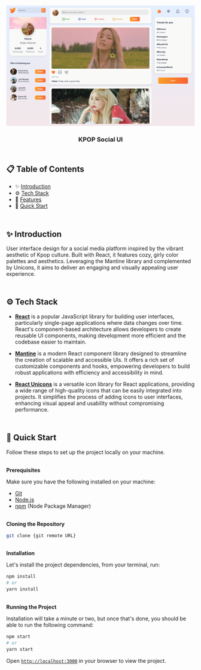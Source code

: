 <div align="center">
    <a href="https://kpop-social.vercel.app/" target="_blank">
      <img src="public/preview.png" alt="Project Banner">
    </a>
  <h3 align="center">KPOP Social UI</h3>
</div>

## <br /> 📋 <a name="table">Table of Contents</a>

- ✨ [Introduction](#introduction)
- ⚙️ [Tech Stack](#tech-stack)
- 📝 [Features](#features)
- 🚀 [Quick Start](#quick-start)

## <br /> <a name="introduction">✨ Introduction</a>

User interface design for a social media platform inspired by the vibrant aesthetic of Kpop culture. Built with React, it features cozy, girly color palettes and aesthetics. Leveraging the Mantine library and complemented by Unicons, it aims to deliver an engaging and visually appealing user experience.

## <br /> <a name="tech-stack">⚙️ Tech Stack</a>

- [**React**](https://react.dev/reference/react) is a popular JavaScript library for building user interfaces, particularly single-page applications where data changes over time. React's component-based architecture allows developers to create reusable UI components, making development more efficient and the codebase easier to maintain.

- [**Mantine**](https://mantine.dev/getting-started/) is a modern React component library designed to streamline the creation of scalable and accessible UIs. It offers a rich set of customizable components and hooks, empowering developers to build robust applications with efficiency and accessibility in mind.

- [**React Unicons**](https://help.iconscout.com/hc/en-gb/articles/13811255780889-How-to-use-Unicons) is a versatile icon library for React applications, providing a wide range of high-quality icons that can be easily integrated into projects. It simplifies the process of adding icons to user interfaces, enhancing visual appeal and usability without compromising performance.

## <br /> <a name="quick-start">🚀 Quick Start</a>

Follow these steps to set up the project locally on your machine.

<br/>**Prerequisites**

Make sure you have the following installed on your machine:

- [Git](https://git-scm.com/)
- [Node.js](https://nodejs.org/en)
- [npm](https://www.npmjs.com/) (Node Package Manager)

<br/>**Cloning the Repository**

```bash
git clone {git remote URL}
```

<br/>**Installation**

Let's install the project dependencies, from your terminal, run:

```bash
npm install
# or
yarn install
```

<br/>**Running the Project**

Installation will take a minute or two, but once that's done, you should be able to run the following command:

```bash
npm start
# or
yarn start
```

Open [`http://localhost:3000`](http://localhost:3000) in your browser to view the project.
